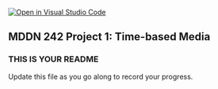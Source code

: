 [![Open in Visual Studio Code](https://classroom.github.com/assets/open-in-vscode-718a45dd9cf7e7f842a935f5ebbe5719a5e09af4491e668f4dbf3b35d5cca122.svg)](https://classroom.github.com/online_ide?assignment_repo_id=11439620&assignment_repo_type=AssignmentRepo)
## MDDN 242 Project 1: Time-based Media  

### THIS IS YOUR README

Update this file as you go along to record your progress.
